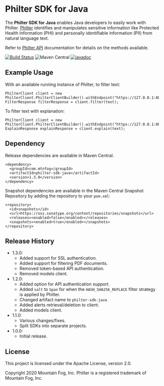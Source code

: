 # Philter SDK for Java

The **Philter SDK for Java** enables Java developers to easily work with Philter. [Philter](https://www.mtnfog.com/products/philter/) identifies and manipulates sensitive information like Protected Health Information (PHI) and personally identifiable information (PII) from natural language text.

Refer to [Philter API](https://philter.mtnfog.com/api/) documentation for details on the methods available.

[![Build Status](https://travis-ci.org/mtnfog/philter-sdk-java.svg?branch=master)](https://travis-ci.org/mtnfog/philter-sdk-java)
![Maven Central](https://img.shields.io/maven-central/v/com.mtnfog/philter-java-sdk)
[![javadoc](https://javadoc.io/badge2/com.mtnfog/philter-java-sdk/javadoc.svg)](https://javadoc.io/doc/com.mtnfog/philter-java-sdk)

## Example Usage

With an available running instance of Philter, to filter text:

```
PhilterClient client = new PhilterClient.PhilterClientBuilder().withEndpoint("https://127.0.0.1:8080").build();
FilterResponse filterResponse = client.filter(text);
```

To filter text with explanation:

```
PhilterClient client = new PhilterClient.PhilterClientBuilder().withEndpoint("https://127.0.0.1:8080").build();
ExplainResponse explainResponse = client.explain(text);
```

## Dependency

Release dependencies are available in Maven Central.

```
<dependency>
  <groupId>com.mtnfog</groupId>
  <artifactId>philter-sdk-java</artifactId>
  <version>1.3.0</version>
</dependency>
```

Snapshot dependencies are available in the Maven Central Snapshot Repository by adding the repository to your `pom.xml`:

```
<repository>
  <id>snapshots</id>
  <url>https://oss.sonatype.org/content/repositories/snapshots</url>
  <releases><enabled>false</enabled></releases>
  <snapshots><enabled>true</enabled></snapshots>
</repository>
```

## Release History

* 1.3.0:
  * Added support for SSL authentication.
  * Added support for filtering PDF documents.
  * Removed token-based API authentication.
  * Removed models client.
* 1.2.0:
  * Added option for API authentication support.
  * Added `salt` to `Span` for when the `HASH_SHA256_REPLACE` filter strategy is applied by Philter.
  * Changed artifact name to `philter-sdk-java`
  * Added alerts retrieval/deletion to client.
  * Added models client.
* 1.1.0:
  * Various changes/fixes.
  * Split SDKs into separate projects.
* 1.0.0:
  * Initial release.

## License

This project is licensed under the Apache License, version 2.0.

Copyright 2020 Mountain Fog, Inc.
Philter is a registered trademark of Mountain Fog, Inc.
